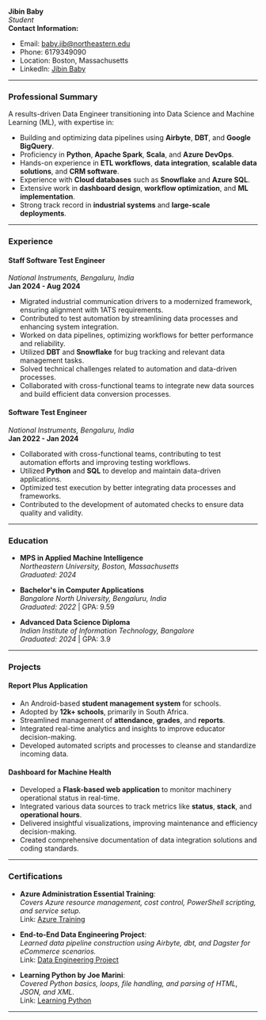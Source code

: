

**Jibin Baby**  
*Student*  
**Contact Information:**  
- Email: baby.jib@northeastern.edu  
- Phone: 6179349090  
- Location: Boston, Massachusetts  
- LinkedIn: [Jibin Baby](https://www.linkedin.com/in/jibin-baby-553a3116b/)  

---

### **Professional Summary**
A results-driven Data Engineer transitioning into Data Science and Machine Learning (ML), with expertise in:  
- Building and optimizing data pipelines using **Airbyte**, **DBT**, and **Google BigQuery**.  
- Proficiency in **Python**, **Apache Spark**, **Scala**, and **Azure DevOps**.  
- Hands-on experience in **ETL workflows**, **data integration**, **scalable data solutions**, and **CRM software**.  
- Experience with **Cloud databases** such as **Snowflake** and **Azure SQL**.  
- Extensive work in **dashboard design**, **workflow optimization**, and **ML implementation**.  
- Strong track record in **industrial systems** and **large-scale deployments**.  

---

### **Experience**

#### **Staff Software Test Engineer**  
*National Instruments, Bengaluru, India*  
**Jan 2024 - Aug 2024**  
- Migrated industrial communication drivers to a modernized framework, ensuring alignment with 1ATS requirements.  
- Contributed to test automation by streamlining data processes and enhancing system integration.  
- Worked on data pipelines, optimizing workflows for better performance and reliability.  
- Utilized **DBT** and **Snowflake** for bug tracking and relevant data management tasks.  
- Solved technical challenges related to automation and data-driven processes.  
- Collaborated with cross-functional teams to integrate new data sources and build efficient data conversion processes.  

#### **Software Test Engineer**  
*National Instruments, Bengaluru, India*  
**Jan 2022 - Jan 2024**  
- Collaborated with cross-functional teams, contributing to test automation efforts and improving testing workflows.  
- Utilized **Python** and **SQL** to develop and maintain data-driven applications.  
- Optimized test execution by better integrating data processes and frameworks.  
- Contributed to the development of automated checks to ensure data quality and validity.  

---

### **Education**
- **MPS in Applied Machine Intelligence**  
  *Northeastern University, Boston, Massachusetts*  
  *Graduated: 2024*  

- **Bachelor's in Computer Applications**  
  *Bangalore North University, Bengaluru, India*  
  *Graduated: 2022* | GPA: 9.59  

- **Advanced Data Science Diploma**  
  *Indian Institute of Information Technology, Bangalore*  
  *Graduated: 2024* | GPA: 3.9  

---

### **Projects**

#### **Report Plus Application**
- An Android-based **student management system** for schools.  
- Adopted by **12k+ schools**, primarily in South Africa.  
- Streamlined management of **attendance**, **grades**, and **reports**.  
- Integrated real-time analytics and insights to improve educator decision-making.  
- Developed automated scripts and processes to cleanse and standardize incoming data.  

#### **Dashboard for Machine Health**
- Developed a **Flask-based web application** to monitor machinery operational status in real-time.  
- Integrated various data sources to track metrics like **status**, **stack**, and **operational hours**.  
- Delivered insightful visualizations, improving maintenance and efficiency decision-making.  
- Created comprehensive documentation of data integration solutions and coding standards.  

---

### **Certifications**
- **Azure Administration Essential Training**:  
  *Covers Azure resource management, cost control, PowerShell scripting, and service setup.*  
  Link: [Azure Training](https://shorturl.at/5drBQ)  

- **End-to-End Data Engineering Project**:  
  *Learned data pipeline construction using Airbyte, dbt, and Dagster for eCommerce scenarios.*  
  Link: [Data Engineering Project](https://shorturl.at/tgz9t)  

- **Learning Python by Joe Marini**:  
  *Covered Python basics, loops, file handling, and parsing of HTML, JSON, and XML.*  
  Link: [Learning Python](https://shorturl.at/EAc7N)  

---

